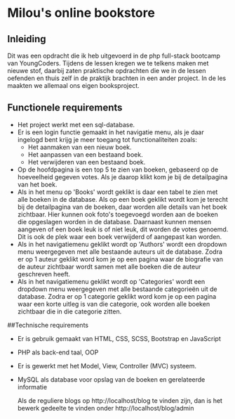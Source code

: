# Milou's online bookstore
## Inleiding
Dit was een opdracht die ik heb uitgevoerd in de php full-stack bootcamp van YoungCoders. Tijdens de lessen kregen we te telkens maken met nieuwe stof, daarbij zaten praktische opdrachten die we in de lessen oefenden en thuis zelf in de praktijk brachten in een ander project. In de les maakten we allemaal ons eigen booksproject.
## Functionele requirements
- Het project werkt met een sql-database.
- Er is een login functie gemaakt in het navigatie menu, als je daar ingelogd bent krijg je meer toegang tot functionaliteiten zoals:
  * Het aanmaken van een nieuw boek.
  * Het aanpassen van een bestaand boek.
  * Het verwijderen van een bestaand boek.
- Op de hoofdpagina is een top 5 te zien van boeken, gebaseerd op de hoeveelheid gegeven votes. 
Als je daarop klikt kom je bij de detailpagina van het boek.
- Als in het menu op 'Books' wordt geklikt is daar een tabel te zien met alle boeken in de database. 
Als op een boek geklikt wordt kom je terecht bij de detailpagina van de boeken, daar worden alle details van het boek zichtbaar.
Hier kunnen ook foto's toegevoegd worden aan de boeken die opgeslagen worden in de database.
Daarnaast kunnen mensen aangeven of een boek leuk is of niet leuk, dit worden de votes genoemd. 
Dit is ook de plek waar een boek verwijderd of aangepast kan worden.
- Als in het navigatiemenu geklikt wordt op 'Authors' wordt een dropdown menu weergegeven met alle bestaande auteurs uit de database. 
Zodra er op 1 auteur geklikt word kom je op een pagina waar de biografie van de auteur zichtbaar wordt samen met alle boeken die de auteur geschreven heeft.
- Als in het navigatiemenu geklikt wordt op 'Categories' wordt een dropdown menu weergegeven met alle bestaande categorieën uit de database. 
Zodra er op 1 categorie geklikt word kom je op een pagina waar een korte uitleg is van die categorie, ook worden alle boeken zichtbaar die in die categorie zitten.

##Technische requirements
- Er is gebruik gemaakt van HTML, CSS, SCSS, Bootstrap en JavaScript 
- PHP als back-end taal, OOP
- Er is gewerkt met het Model, View, Controller (MVC) systeem.
- MySQL als database voor opslag van de boeken en gerelateerde informatie




	Als de reguliere blogs op http://localhost/blog te vinden zijn, dan is het bewerk gedeelte te vinden onder http://localhost/blog/admin